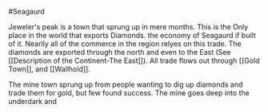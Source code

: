 #Seagaurd 

Jeweler's peak is a town that sprung up in mere months. This is the Only place in the world that exports Diamonds. the economy of Seagaurd if built of it. Nearlly all of the commerce in the region relyes on this trade. The diamonds are exported through the north and even to the East (See [[Description of the Continent-The East]]). All trade flows out through [[Gold Town]], and [[Wallhold]]. 

The mine town sprung up from people wanting to dig up diamonds and trade them for gold, but few found success. The mine goes deep into the underdark and 